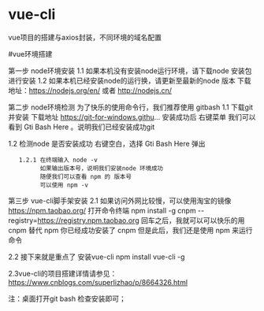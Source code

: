 # vue-cli
vue项目的搭建与axios封装，不同环境的域名配置

#vue环境搭建

第一步 node环境安装
  1.1 如果本机没有安装node运行环境，请下载node 安装包进行安装
  1.2 如果本机已经安装node的运行换，请更新至最新的node 版本
      下载地址：https://nodejs.org/en/ 或者 http://nodejs.cn/

第二步 node环境检测
   为了快乐的使用命令行，我们推荐使用 gitbash
   1.1 下载git 并安装
       下载地址 https://git-for-windows.githu...
       安装成功后 右键菜单
       我们可以看到 Gti Bash Here 。说明我们已经安装成功git

   1.2 检测node 是否安装成功
       右键空白，选择 Gti Bash Here 弹出

       1.2.1 在终端输入 node -v
             如果输出版本号，说明我们安装node 环境成功
             随便我们可以查看 npm 的 版本号
             可以使用 npm -v

第三步 vue-cli脚手架安装
  2.1 如果访问外网比较慢，可以使用淘宝的镜像 https://npm.taobao.org/
      打开命令终端 npm install -g cnpm --registry=https://registry.npm.taobao.org
      回车之后，我就可以可以快乐的用 cnpm 替代 npm
      你已经成功安装了 cnpm
      但是此后，我们还是使用 npm 来运行命令

  2.2 接下来就是重点了 安装vue-cli
      npm install vue-cli -g

  2.3vue-cli的项目搭建详情请参见：
      https://www.cnblogs.com/superlizhao/p/8664326.html

注：桌面打开git bash 检查安装即可；